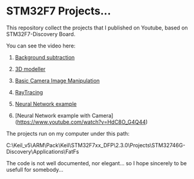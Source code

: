 # STM32F7 Projects...

This repository collect the projects that I published on Youtube, based on STM32F7-Discovery Board.

You can see the video here:

1. [Background subtraction](http://www.youtube.com/watch?v=4xnvYrUxKvk)

2. [3D modeller](https://www.youtube.com/watch?v=LL79iNhs-dI)

3. [Basic Camera Image Manipulation](https://www.youtube.com/watch?v=bY0V3qgmC14)

4. [RayTracing](https://youtu.be/derarJkl0OI)

5. [Neural Network example](https://www.youtube.com/watch?v=qn9o6H-Uqt8)

6. [Neural Network example with Camera] (https://www.youtube.com/watch?v=HdC8O_G4Q44)

The projects run on my computer under this path:

C:\Keil_v5\ARM\Pack\Keil\STM32F7xx_DFP\2.3.0\Projects\STM32746G-Discovery\Applications\FatFs

The code is not well documented, nor elegant... so I hope sincerely to be usefull for somebody...

